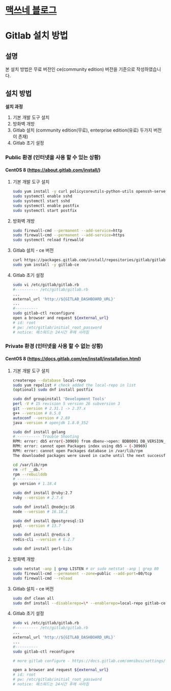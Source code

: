 <style type="text/css">
  @import url("/css/style-header.css");
</style>

# [맥쓰네 블로그](/ "https://home-max.github.io")

# Gitlab 설치 방법
## 설명
본 설치 방법은 무료 버전인 ce(community edition) 버전을 기준으로 작성하였습니다.

## 설치 방법
**설치 과정**
1. 기본 개발 도구 설치
2. 방화벽 개방
3. Gitlab 설치 (community edition(무료), enterprise edition(유료) 두가지 버전이 존재)
4. Gitlab 초기 설정

### Public 환경 (인터넷을 사용 할 수 있는 상황)
#### CentOS 8 (https://about.gitlab.com/install/)
1. 기본 개발 도구 설치
    ```bash
    sudo yum install -y curl policycoreutils-python-utils openssh-server perl postfix
    sudo systemctl enable sshd
    sudo systemctl start sshd
    sudo systemctl enable postfix
    sudo systemctl start postfix
    ```
2. 방화벽 개방
    ```bash
    sudo firewall-cmd --permanent --add-service=http
    sudo firewall-cmd --permanent --add-service=https
    sudo systemctl reload firewalld
    ```
3. Gitlab 설치 - ce 버전
    ```bash
    curl https://packages.gitlab.com/install/repositories/gitlab/gitlab-ce/script.rpm.sh | sudo bash
    sudo yum install -y gitlab-ce
    ```
4. Gitlab 초기 설정
    ```bash
    sudo vi /etc/gitlab/gitlab.rb
    #---------- /etc/gitlab/gitlab.rb
    ...
    external_url 'http://${GITLAB_DASHBOARD_URL}'
    ...
    #----------
    sudo gitlab-ctl reconfigure
    open a browser and request ${external_url}
    # id: root
    # pw: /etc/gitlab/initial_root_password 
    # notice: 패스워드는 24시간 후에 사라짐
    ```

### Private 환경 (인터넷을 사용 할 수 없는 상황)
#### CentOS 8 (https://docs.gitlab.com/ee/install/installation.html)
1. 기본 개발 도구 설치
    ```bash
    createrepo --database local-repo
    sudo yum repolist # check added the local-repo in list
    (optional) sudo dnf install postfix
    
    sudo dnf groupinstall 'Development Tools'
    perl -V # 15 revision 5 version 26 subversion 3
    git --version # 2.31.1 -> 2.37.x
    g++ --version # 8.5.0
    autoconf --version # 2.69
    java -version # openjdk 1.8.0_352

    sudo dnf install golang
    # ---------- Trouble Shooting
    RPM: error: db5 error(-30969) from dbenv->open: BDB0091 DB_VERSION_MISMATCH: Database environment version mismatch
    RPM: error: cannot open Packages index using db5 – (-30969)
    RPM: error: cannot open Packages database in /var/lib/rpm
    The downloaded packages were saved in cache until the next successful transaction.

    cd /var/lib/rpm
    rm -rf __db.*
    rpm --rebuilddb
    # ----------
    go version # 1.18.4

    sudo dnf install @ruby:2.7
    ruby --version # 2.7.6

    sudo dnf install @nodejs:16
    node --version # 16.18.1

    sudo dnf install @postgresql:13
    psql --version # 13.7

    sudo dnf install @redis:6
    redis-cli --version # 6.2.7

    sudo dnf install perl-libs
    ```

2. 방화벽 개방
    ```bash
    sudo netstat -anp | grep LISTEN # or sudo netstat -anp | grep 80
    sudo firewall-cmd --permanent --zone=public --add-port=80/tcp
    sudo firewall-cmd --reload
    ```
3. Gitlab 설치 - ce 버전
    ```bash
    sudo dnf clean all
    sudo dnf install --disablerepo=\* --enablerepo=local-repo gitlab-ce
    ```
4. Gitlab 초기 설정
    ```bash
    sudo vi /etc/gitlab/gitlab.rb
    #---------- /etc/gitlab/gitlab.rb
    ...
    external_url 'http://${GITLAB_DASHBOARD_URL}'
    ...
    #----------
    sudo gitlab-ctl reconfigure

    # more gitlab configure - https://docs.gitlab.com/omnibus/settings/

    open a browser and request ${external_url}
    # id: root
    # pw: /etc/gitlab/initial_root_password 
    # notice: 패스워드는 24시간 후에 사라짐
    ```
